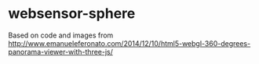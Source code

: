 # websensor-sphere

Based on code and images from http://www.emanueleferonato.com/2014/12/10/html5-webgl-360-degrees-panorama-viewer-with-three-js/
